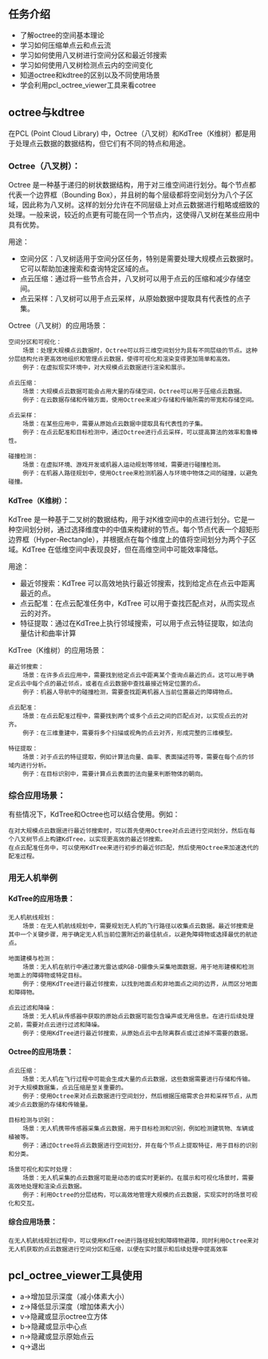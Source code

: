## 任务介绍
- 了解octree的空间基本理论
- 学习如何压缩单点云和点云流
- 学习如何使用八叉树进行空间分区和最近邻搜索
- 学习如何使用八叉树检测点云内的空间变化
- 知道octree和kdtree的区别以及不同使用场景
- 学会利用pcl_octree_viewer工具来看cotree

## octree与kdtree
在PCL (Point Cloud Library) 中，Octree（八叉树）和KdTree（K维树）都是用于处理点云数据的数据结构，但它们有不同的特点和用途。
### Octree（八叉树）：
Octree 是一种基于递归的树状数据结构，用于对三维空间进行划分。每个节点都代表一个边界框（Bounding Box），并且树的每个层级都将空间划分为八个子区域，因此称为八叉树。这样的划分允许在不同层级上对点云数据进行粗略或细致的处理。一般来说，较近的点更有可能在同一个节点内，这使得八叉树在某些应用中具有优势。

用途：

- 空间分区：八叉树适用于空间分区任务，特别是需要处理大规模点云数据时。它可以帮助加速搜索和查询特定区域的点。
- 点云压缩：通过将一些节点合并，八叉树可以用于点云的压缩和减少存储空间。
- 点云采样：八叉树可以用于点云采样，从原始数据中提取具有代表性的点子集。


Octree（八叉树）的应用场景：

    空间分区和可视化：
        场景：处理大规模点云数据时，Octree可以将三维空间划分为具有不同层级的节点。这种分层结构允许更高效地组织和管理点云数据，使得可视化和渲染变得更加简单和高效。
        例子：在虚拟现实环境中，对大规模点云数据进行渲染和展示。

    点云压缩：
        场景：大规模点云数据可能会占用大量的存储空间，Octree可以用于压缩点云数据。
        例子：在云数据存储和传输方面，使用Octree来减少存储和传输所需的带宽和存储空间。

    点云采样：
        场景：在某些应用中，需要从原始点云数据中提取具有代表性的子集。
        例子：在点云配准和目标检测中，通过Octree进行点云采样，可以提高算法的效率和鲁棒性。

    碰撞检测：
        场景：在虚拟环境、游戏开发或机器人运动规划等领域，需要进行碰撞检测。
        例子：在机器人路径规划中，使用Octree来检测机器人与环境中物体之间的碰撞，以避免碰撞。
  
#### KdTree（K维树）：
KdTree 是一种基于二叉树的数据结构，用于对K维空间中的点进行划分。它是一种空间划分树，通过选择维度中的中值来构建树的节点。每个节点代表一个超矩形边界框（Hyper-Rectangle），并根据点在每个维度上的值将空间划分为两个子区域。KdTree 在低维空间中表现良好，但在高维空间中可能效率降低。

用途：

- 最近邻搜索：KdTree 可以高效地执行最近邻搜索，找到给定点在点云中距离最近的点。
- 点云配准：在点云配准任务中，KdTree 可以用于查找匹配点对，从而实现点云的对齐。
- 特征提取：通过在KdTree上执行邻域搜索，可以用于点云特征提取，如法向量估计和曲率计算

KdTree（K维树）的应用场景：

    最近邻搜索：
        场景：在许多点云应用中，需要找到给定点云中距离某个查询点最近的点。这可以用于确定点云中每个点的最近邻点，或者在点云数据中查找最接近特定位置的点。
        例子：机器人导航中的碰撞检测，需要查找距离机器人当前位置最近的障碍物点。

    点云配准：
        场景：在点云配准过程中，需要找到两个或多个点云之间的匹配点对，以实现点云的对齐。
        例子：在三维重建中，需要将多个扫描或视角的点云对齐，形成完整的三维模型。

    特征提取：
        场景：对于点云的特征提取，例如计算法向量、曲率、表面描述符等，需要在每个点的邻域内进行分析。
        例子：在目标识别中，需要计算点云表面的法向量来判断物体的朝向。


### 综合应用场景：

有些情况下，KdTree和Octree也可以结合使用。例如：

    在对大规模点云数据进行最近邻搜索时，可以首先使用Octree对点云进行空间划分，然后在每个八叉树节点上构建KdTree，以实现更高效的最近邻搜索。
    在点云配准任务中，可以使用KdTree来进行初步的最近邻匹配，然后使用Octree来加速迭代的配准过程。
### 用无人机举例
#### KdTree的应用场景：

    无人机航线规划：
        场景：在无人机航线规划中，需要规划无人机的飞行路径以收集点云数据。最近邻搜索是其中一个关键步骤，用于确定无人机当前位置附近的最佳航点，以避免障碍物或选择最优的航迹点。

    地面建模与检测：
        场景：无人机在航行中通过激光雷达或RGB-D摄像头采集地面数据，用于地形建模和检测地面上的障碍物或特定目标。
        例子：使用KdTree进行最近邻搜索，以找到地面点和非地面点之间的边界，从而区分地面和障碍物。

    点云过滤和降噪：
        场景：无人机从传感器中获取的原始点云数据可能包含噪声或无用信息。在进行后续处理之前，需要对点云进行过滤和降噪。
        例子：使用KdTree进行最近邻搜索，从原始点云中去除离群点或过滤掉不需要的数据。

#### Octree的应用场景：

    点云压缩：
        场景：无人机在飞行过程中可能会生成大量的点云数据，这些数据需要进行存储和传输。对于大规模数据集，点云压缩是至关重要的。
        例子：使用Octree来对点云数据进行空间划分，然后根据压缩需求合并和采样节点，从而减少点云数据的存储和传输量。

    目标检测与识别：
        场景：无人机携带传感器采集点云数据，用于目标检测和识别，例如检测建筑物、车辆或植被等。
        例子：通过Octree将点云数据进行空间划分，并在每个节点上提取特征，用于目标的识别和分类。

    场景可视化和实时处理：
        场景：无人机采集的点云数据可能是动态的或实时更新的。在展示和可视化场景时，需要高效地处理和渲染点云数据。
        例子：利用Octree的分层结构，可以高效地管理大规模的点云数据，实现实时的场景可视化和交互。

#### 综合应用场景：

    在无人机航线规划过程中，可以使用KdTree进行路径规划和障碍物避障，同时利用Octree来对无人机获取的点云数据进行空间分区和压缩，以便在实时展示和后续处理中提高效率
 ## pcl_octree_viewer工具使用
- a->增加显示深度（减小体素大小）
- z->降低显示深度（增加体素大小）
- v->隐藏或显示octree立方体
- b->隐藏或显示中心点
- n->隐藏或显示原始点云
- q->退出
